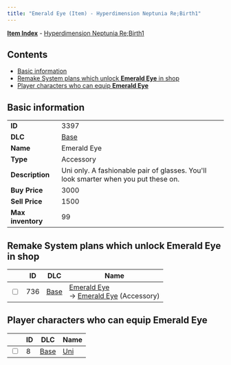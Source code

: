 ```yaml
---
title: "Emerald Eye (Item) - Hyperdimension Neptunia Re;Birth1"
---
```


[**Item Index**](/neptunia/rb1/item/index.html) - [Hyperdimension Neptunia Re;Birth1](/neptunia/rb1)

## Contents

- [Basic information](#basic-information)
- [Remake System plans which unlock **Emerald Eye** in shop](#remake-system-plans-which-unlock-emerald-eye-in-shop)
- [Player characters who can equip **Emerald Eye**](#player-characters-who-can-equip-emerald-eye)

## Basic information

|   |   |
| -- | -- |
| **ID** | 3397 |
| **DLC** | [Base](/neptunia/rb1/dlc/1-base.html) |
| **Name** | Emerald Eye |
| **Type** | Accessory |
| **Description** | Uni only. A fashionable pair of glasses. You'll look smarter when you put these on. |
| **Buy Price** | 3000 |
| **Sell Price** | 1500 |
| **Max inventory** | 99 |

## Remake System plans which unlock **Emerald Eye** in shop

|    | ID | DLC | Name |
| -- | -- | --- | ---- |
| <input type="checkbox" id="rb1-remake-1-736" class="trackbox" /> | 736 | [Base](/neptunia/rb1/dlc/1-base.html) | [Emerald Eye](/neptunia/rb1/remake/1-736-emerald-eye.html)<br />→ [Emerald Eye](/neptunia/rb1/item/1-3397-emerald-eye.html) (Accessory) |

## Player characters who can equip **Emerald Eye**

|    | ID | DLC | Name |
| -- | -- | --- | ---- |
| <input type="checkbox" id="rb1-player-1-8" class="trackbox" /> | 8 | [Base](/neptunia/rb1/dlc/1-base.html) | [Uni](/neptunia/rb1/player/1-8-uni.html) |